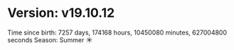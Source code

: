 # Version: v19.10.12
Time since birth: 7257 days, 174168 hours, 10450080 minutes, 627004800 seconds
Season: Summer ☀️
